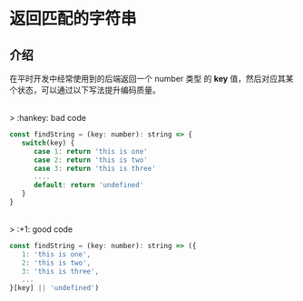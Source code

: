 # 返回匹配的字符串

## 介绍

在平时开发中经常使用到的后端返回一个 number 类型 的 **key** 值，然后对应其某个状态，可以通过以下写法提升编码质量。

<br>
> :hankey: bad code

```javascript
const findString = (key: number): string => {
   switch(key) {
      case 1: return 'this is one'
      case 2: return 'this is two'
      case 3: return 'this is three'
      ....
      default: return 'undefined'
   }
}

```

<br>
> :+1: good code

```javascript
const findString = (key: number): string => ({
   1: 'this is one',
   2: 'this is two',
   3: 'this is three',
   ...
}[key] || 'undefined')

```
